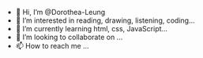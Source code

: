 - 👋 Hi, I’m @Dorothea-Leung
- 👀 I’m interested in reading, drawing, listening, coding...
- 🌱 I’m currently learning html, css, JavaScript...
- 💞️ I’m looking to collaborate on ...
- 📫 How to reach me ...

<!---
Dorothea-Leung/Dorothea-Leung is a ✨ special ✨ repository because its `README.md` (this file) appears on your GitHub profile.
You can click the Preview link to take a look at your changes.
--->
